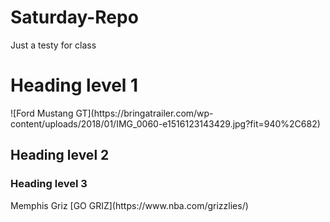 # Saturday-Repo
Just a testy for class
<h1>Heading level 1</h1>
![Ford Mustang GT](https://bringatrailer.com/wp-content/uploads/2018/01/IMG_0060-e1516123143429.jpg?fit=940%2C682)
<h2>Heading level 2</h2>
<h3>Heading level 3</h3>
Memphis Griz [GO GRIZ](https://www.nba.com/grizzlies/)
